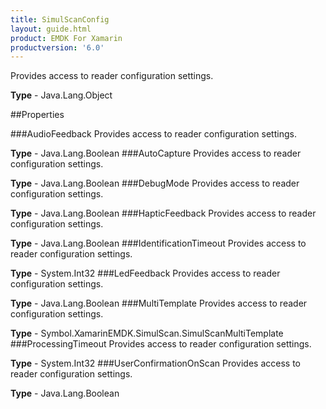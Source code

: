 ```yaml
---
title: SimulScanConfig
layout: guide.html
product: EMDK For Xamarin 
productversion: '6.0' 
---
```

Provides access to reader configuration settings.

**Type** - Java.Lang.Object

##Properties

###AudioFeedback
Provides access to reader configuration settings.

**Type** - Java.Lang.Boolean
###AutoCapture
Provides access to reader configuration settings.

**Type** - Java.Lang.Boolean
###DebugMode
Provides access to reader configuration settings.

**Type** - Java.Lang.Boolean
###HapticFeedback
Provides access to reader configuration settings.

**Type** - Java.Lang.Boolean
###IdentificationTimeout
Provides access to reader configuration settings.

**Type** - System.Int32
###LedFeedback
Provides access to reader configuration settings.

**Type** - Java.Lang.Boolean
###MultiTemplate
Provides access to reader configuration settings.

**Type** - Symbol.XamarinEMDK.SimulScan.SimulScanMultiTemplate
###ProcessingTimeout
Provides access to reader configuration settings.

**Type** - System.Int32
###UserConfirmationOnScan
Provides access to reader configuration settings.

**Type** - Java.Lang.Boolean
